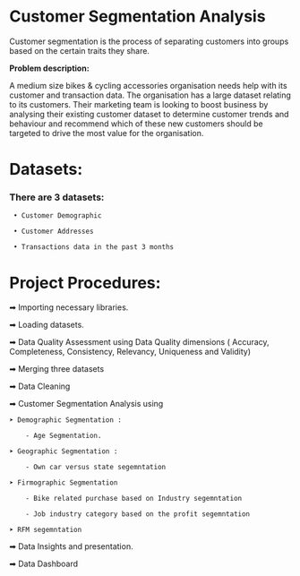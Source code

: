 # Customer Segmentation Analysis

Customer segmentation is the process of separating customers into groups based on the certain traits they share.

**Problem description:**

A medium size bikes & cycling accessories organisation needs help with its customer and transaction data. The organisation has a large dataset relating to its customers. Their marketing team is looking to boost business by analysing their existing customer dataset to determine customer trends and behaviour and recommend which of these new customers should be targeted to drive the most value for the organisation. 


# Datasets:

### There are 3 datasets:

     • Customer Demographic 

     • Customer Addresses

     • Transactions data in the past 3 months


# **Project Procedures:**

➡ Importing necessary libraries.

➡ Loading datasets.

➡ Data Quality Assessment using Data Quality dimensions ( Accuracy, Completeness, Consistency, Relevancy, Uniqueness and Validity)

➡ Merging three datasets

➡ Data Cleaning

➡ Customer Segmentation Analysis using

    ➤ Demographic Segmentation :

        - Age Segmentation.

    ➤ Geographic Segmentation :

        - Own car versus state segemntation

    ➤ Firmographic Segmentation

        - Bike related purchase based on Industry segemntation

        - Job industry category based on the profit segemntation

    ➤ RFM segemntation

➡ Data Insights and presentation.

➡ Data Dashboard


    
 

